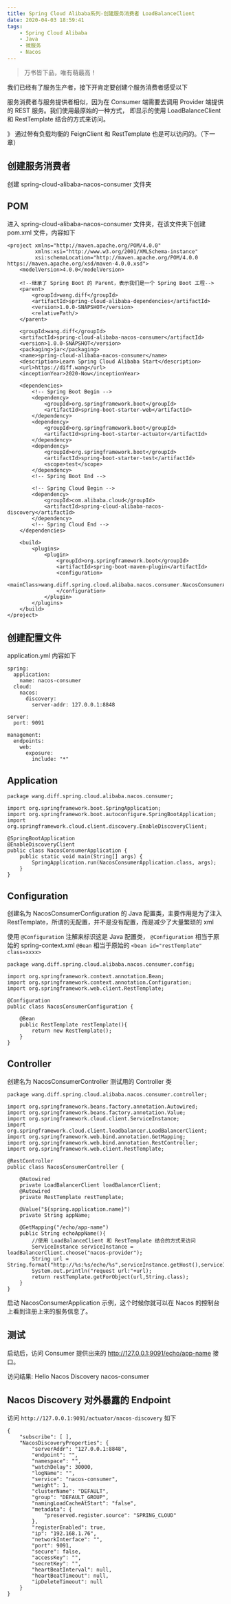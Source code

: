 ```yaml
---
title: Spring Cloud Alibaba系列-创建服务消费者 LoadBalanceClient
date: 2020-04-03 18:59:41
tags: 
    - Spring Cloud Alibaba
    - Java
    - 微服务
    - Nacos
---
```


> 万书皆下品，唯有萌最高！

 
我们已经有了服务生产者，接下开肯定要创建个服务消费者感受以下

<!-- more -->

服务消费者与服务提供者相似，因为在 Consumer 端需要去调用 Provider 端提供的 REST 服务。我们使用最原始的一种方式， 即显示的使用 LoadBalanceClient 和 RestTemplate 结合的方式来访问。

》 通过带有负载均衡的 FeignClient 和 RestTemplate 也是可以访问的。（下一章）

## 创建服务消费者

创建 spring-cloud-alibaba-nacos-consumer 文件夹

## POM

进入 spring-cloud-alibaba-nacos-consumer 文件夹，在该文件夹下创建 pom.xml 文件，内容如下

```
<project xmlns="http://maven.apache.org/POM/4.0.0"
         xmlns:xsi="http://www.w3.org/2001/XMLSchema-instance"
         xsi:schemaLocation="http://maven.apache.org/POM/4.0.0 https://maven.apache.org/xsd/maven-4.0.0.xsd">
    <modelVersion>4.0.0</modelVersion>

    <!--继承了 Spring Boot 的 Parent，表示我们是一个 Spring Boot 工程-->
    <parent>
        <groupId>wang.diff</groupId>
        <artifactId>spring-cloud-alibaba-dependencies</artifactId>
        <version>1.0.0-SNAPSHOT</version>
        <relativePath/>
    </parent>

    <groupId>wang.diff</groupId>
    <artifactId>spring-cloud-alibaba-nacos-consumer</artifactId>
    <version>1.0.0-SNAPSHOT</version>
    <packaging>jar</packaging>
    <name>spring-cloud-alibaba-nacos-consumer</name>
    <description>Learn Spring Cloud Alibaba Start</description>
    <url>https://diff.wang</url>
    <inceptionYear>2020-Now</inceptionYear>

    <dependencies>
        <!-- Spring Boot Begin -->
        <dependency>
            <groupId>org.springframework.boot</groupId>
            <artifactId>spring-boot-starter-web</artifactId>
        </dependency>
        <dependency>
            <groupId>org.springframework.boot</groupId>
            <artifactId>spring-boot-starter-actuator</artifactId>
        </dependency>
        <dependency>
            <groupId>org.springframework.boot</groupId>
            <artifactId>spring-boot-starter-test</artifactId>
            <scope>test</scope>
        </dependency>
        <!-- Spring Boot End -->

        <!-- Spring Cloud Begin -->
        <dependency>
            <groupId>com.alibaba.cloud</groupId>
            <artifactId>spring-cloud-alibaba-nacos-discovery</artifactId>
        </dependency>
        <!-- Spring Cloud End -->
    </dependencies>

    <build>
        <plugins>
            <plugin>
                <groupId>org.springframework.boot</groupId>
                <artifactId>spring-boot-maven-plugin</artifactId>
                <configuration>
                    <mainClass>wang.diff.spring.cloud.alibaba.nacos.consumer.NacosConsumerApplication</mainClass>
                </configuration>
            </plugin>
        </plugins>
    </build>
</project>
```

## 创建配置文件

application.yml 内容如下

```
spring:
  application:
    name: nacos-consumer
  cloud:
    nacos:
      discovery:
        server-addr: 127.0.0.1:8848

server:
  port: 9091

management:
  endpoints:
    web:
      exposure:
        include: "*"
```


## Application


```
package wang.diff.spring.cloud.alibaba.nacos.consumer;

import org.springframework.boot.SpringApplication;
import org.springframework.boot.autoconfigure.SpringBootApplication;
import org.springframework.cloud.client.discovery.EnableDiscoveryClient;

@SpringBootApplication
@EnableDiscoveryClient
public class NacosConsumerApplication {
    public static void main(String[] args) {
        SpringApplication.run(NacosConsumerApplication.class, args);
    }
}
```

## Configuration

创建名为 NacosConsumerConfiguration 的 Java 配置类，主要作用是为了注入 RestTemplate，所谓的无配置，并不是没有配置，而是减少了大量繁琐的 xml

使用 `@Configuration` 注解来标识这是 Java 配置类，
`@Configuration` 相当于原始的 spring-context.xml
`@Bean` 相当于原始的 `<bean id="restTemplate" class=xxxx>`

```
package wang.diff.spring.cloud.alibaba.nacos.consumer.config;

import org.springframework.context.annotation.Bean;
import org.springframework.context.annotation.Configuration;
import org.springframework.web.client.RestTemplate;

@Configuration
public class NacosConsumerConfiguration {

    @Bean
    public RestTemplate restTemplate(){
        return new RestTemplate();
    }
}
```

## Controller

创建名为  NacosConsumerController 测试用的 Controller 类

```
package wang.diff.spring.cloud.alibaba.nacos.consumer.controller;

import org.springframework.beans.factory.annotation.Autowired;
import org.springframework.beans.factory.annotation.Value;
import org.springframework.cloud.client.ServiceInstance;
import org.springframework.cloud.client.loadbalancer.LoadBalancerClient;
import org.springframework.web.bind.annotation.GetMapping;
import org.springframework.web.bind.annotation.RestController;
import org.springframework.web.client.RestTemplate;

@RestController
public class NacosConsumerController {

    @Autowired
    private LoadBalancerClient loadBalancerClient;
    @Autowired
    private RestTemplate restTemplate;

    @Value("${spring.application.name}")
    private String appName;

    @GetMapping("/echo/app-name")
    public String echoAppName(){
        //使用 LoadBalanceClient 和 RestTemplate 结合的方式来访问
        ServiceInstance serviceInstance = loadBalancerClient.choose("nacos-provider");
        String url = String.format("http://%s:%s/echo/%s",serviceInstance.getHost(),serviceInstance.getPort(),appName);
        System.out.println("request url:"+url);
        return restTemplate.getForObject(url,String.class);
    }
}
```

启动 NacosConsumerApplication 示例，这个时候你就可以在 Nacos 的控制台上看到注册上来的服务信息了。

## 测试
启动后，访问 Consumer 提供出来的 http://127.0.0.1:9091/echo/app-name 接口。

访问结果: Hello Nacos Discovery nacos-consumer

## Nacos Discovery 对外暴露的 Endpoint

访问 `http://127.0.0.1:9091/actuator/nacos-discovery` 如下

```
{
    "subscribe": [ ], 
    "NacosDiscoveryProperties": {
        "serverAddr": "127.0.0.1:8848", 
        "endpoint": "", 
        "namespace": "", 
        "watchDelay": 30000, 
        "logName": "", 
        "service": "nacos-consumer", 
        "weight": 1, 
        "clusterName": "DEFAULT", 
        "group": "DEFAULT_GROUP", 
        "namingLoadCacheAtStart": "false", 
        "metadata": {
            "preserved.register.source": "SPRING_CLOUD"
        }, 
        "registerEnabled": true, 
        "ip": "192.168.1.76", 
        "networkInterface": "", 
        "port": 9091, 
        "secure": false, 
        "accessKey": "", 
        "secretKey": "", 
        "heartBeatInterval": null, 
        "heartBeatTimeout": null, 
        "ipDeleteTimeout": null
    }
}
```